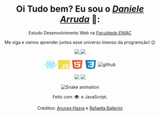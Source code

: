 <div>
  <h1 align="center">Oi Tudo bem? Eu sou o <a href="https://www.linkedin.com/in/daniele-santos-arruda-33538b198/"><i>Daniele Arruda</i></a> 💙:</h1>
  <p align="center">Estudo Desenvolvimento Web na <a href="https://www.eniac.com.br/?utm_term=eniac&utm_campaign=P+%7C+Institucional+%7C+GRU&utm_source=adwords&utm_medium=ppc&hsa_acc=6664519040&hsa_cam=1902032329&hsa_grp=68466587937&hsa_ad=450829083304&hsa_src=g&hsa_tgt=kwd-300767081224&hsa_kw=eniac&hsa_mt=e&hsa_net=adwords&hsa_ver=3&gclid=EAIaIQobChMIpeaYhoOS9wIVBmGRCh2HfwCpEAAYASAAEgLAc_D_BwE"><i>Faculdade ENIAC</i></a> 
   <br>
  <p align="center"> Me siga e vamos aprender juntos esse universo imenso da programção! 😉️</h2>
</div>


<!-- <h1 align="center"> 
  Trybe
</h1>

<p align="center"><i>"A Trybe é uma escola do futuro para qualquer pessoa que deseja construir uma carreira de sucesso em tecnologia. Como estudante a pessoa ainda tem a opção de pagar os estudos apenas quando estiver formada e com um bom trabalho."</i></p> -->

<div align="center">
  <a href="https://github.com/DanieleArrud">
    <img height="150em" src="https://github-readme-stats.vercel.app/api?username=duribeiro&count_private=true&include_all_commits=true&show_icons=true&theme=dracula&hide_border=false&show_owner=true"/>
    <img height="150em" src="https://github-readme-stats.vercel.app/api/top-langs/?username=DanieleArrud&theme=dracula&hide_border=false&&layout=compact"/>
  </a>
</div>

<div align="center" valign="top"><br>
  <img align="center" alt="React" height="30" width="40" src="https://raw.githubusercontent.com/devicons/devicon/master/icons/react/react-original.svg">
  <img align="center" alt="Js" height="30" width="40" src="https://raw.githubusercontent.com/devicons/devicon/master/icons/javascript/javascript-plain.svg">
  <img align="center" alt="HTML" height="30" width="40" src="https://raw.githubusercontent.com/devicons/devicon/master/icons/html5/html5-original.svg">
  <img align="center" alt="CSS" height="30" width="40" src="https://raw.githubusercontent.com/devicons/devicon/master/icons/css3/css3-original.svg">
  <img align="center" alt="github" height="35" width="35" src="/assets/GitHub.png">
<!--   <img align="center" alt="github" height="30" width="40" src="https://raw.githubusercontent.com/devicons/devicon/master/icons/github/github-original.svg"> -->
</div><br>

<div align="center">
    <a href="https://www.linkedin.com/in/daniele-santos-arruda-33538b198/" target="_blank"><img src="https://img.shields.io/badge/-LinkedIn-%230077B5?style=for-the-badge&logo=linkedin&logoColor=white" target="_blank"></a> 
  <a href="daniele.arruda@outlook.ocm.br"><img src="https://img.shields.io/badge/-Outlook-%23333?style=for-the-badge&logo=gmail&logoColor=white" target="_blank"></a>
</div>

<div align="center">
  
  ![Snake animation](https://github.com/danielbped/danielbped/blob/output/github-contribution-grid-snake.svg)
  
</div>

<div align="center">
  <p>Feito com :👽: e JavaScript.</p>
  <p>Créditos: <a href="https://github.com/anuraghazra/github-readme-stats">Anurag Hazra</a> e <a href="https://github.com/rafaballerini">Rafaella Ballerini</a></p>
</div>


